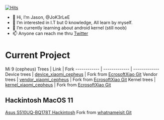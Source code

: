 [![Hits](https://hits.seeyoufarm.com/api/count/incr/badge.svg?url=https%3A%2F%2Fgithub.com%2FJoK3rLeE%2Fhit-counter&count_bg=%2379C83D&title_bg=%239990D7&icon=f-droid.svg&icon_color=%23254CC7&title=Hits&edge_flat=false)](https://hits.seeyoufarm.com)

- 👋 Hi, I’m Jason, @JoK3rLeE
- 👀 I’m interested in I.T but 0 knowledge, All learn by myself.
- 🌱 I’m currently learning about android kernel (still noob)
- 📫 Anyone can reach me thru [Twitter](https://twitter.com/Jasonjiangyee)

# Current Project

Mi 9 (cepheus)
Trees | Link | Fork
------------ | ------------- | -------------
Device trees | [device_xiaomi_cepheus](https://github.com/JoK3rLeE/Device_xiaomi_cepheus) | Fork from [EcrosoftXiao Git](https://github.com/EcrosoftXiao/device_xiaomi_cepheus)
Vendor trees | [vendor_xiaomi_cepheus](https://github.com/JoK3rLeE/vendor_xiaomi_cepheus) | Fork from [EcrosoftXiao Git](https://github.com/EcrosoftXiao/vendor_xiaomi_cepheus)
Kernel trees | [kernel_xiaomi_cepheus](https://github.com/JoK3rLeE/kernel_xiaomi_cepheus) | Fork from [EcrosoftXiao Git](https://github.com/EcrosoftXiao/kernel_xiaomi_cepheus)

## Hackintosh MacOS 11 
[Asus S510UQ-BQ178T Hackintosh](https://github.com/JoK3rLeE/Asus-S510UQ-BQ178T) Fork from [whatnameisit Git](https://github.com/whatnameisit/Asus-Vivobook-X510UA-BQ490-Hackintosh)


<!---
JoK3rLeE/JoK3rLeE is a ✨ special ✨ repository because its `README.md` (this file) appears on your GitHub profile.
You can click the Preview link to take a look at your changes.
--->
